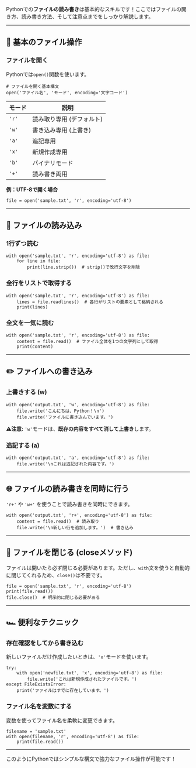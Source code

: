 Pythonでの**ファイルの読み書き**は基本的なスキルです！ここではファイルの開き方、読み書き方法、そして注意点までをしっかり解説します。

------

## 🌟 **基本のファイル操作**

### **ファイルを開く**

Pythonでは`open()`関数を使います。

```
# ファイルを開く基本構文
open('ファイル名', 'モード', encoding='文字コード')
```

| モード | 説明                      |
| ------ | ------------------------- |
| `'r'`  | 読み取り専用 (デフォルト) |
| `'w'`  | 書き込み専用 (上書き)     |
| `'a'`  | 追記専用                  |
| `'x'`  | 新規作成専用              |
| `'b'`  | バイナリモード            |
| `'+'`  | 読み書き両用              |

**例：UTF-8で開く場合**

```
file = open('sample.txt', 'r', encoding='utf-8')
```

------

## 📖 **ファイルの読み込み**

### **1行ずつ読む**

```
with open('sample.txt', 'r', encoding='utf-8') as file:
    for line in file:
        print(line.strip())  # strip()で改行文字を削除
```

### **全行をリストで取得する**

```
with open('sample.txt', 'r', encoding='utf-8') as file:
    lines = file.readlines()  # 各行がリストの要素として格納される
    print(lines)
```

### **全文を一気に読む**

```
with open('sample.txt', 'r', encoding='utf-8') as file:
    content = file.read()  # ファイル全体を1つの文字列として取得
    print(content)
```

------

## ✏️ **ファイルへの書き込み**

### **上書きする (w)**

```
with open('output.txt', 'w', encoding='utf-8') as file:
    file.write('こんにちは、Python！\n')
    file.write('ファイルに書き込んでいます。')
```

**⚠️注意:**
`'w'`モードは、**既存の内容をすべて消して上書き**します。

### **追記する (a)**

```
with open('output.txt', 'a', encoding='utf-8') as file:
    file.write('\nこれは追記された内容です。')
```

------

## 🌐 **ファイルの読み書きを同時に行う**

`'r+'` や `'w+'` を使うことで読み書きを同時にできます。

```
with open('output.txt', 'r+', encoding='utf-8') as file:
    content = file.read()  # 読み取り
    file.write('\n新しい行を追加します。')  # 書き込み
```

------

## 🚨 **ファイルを閉じる (closeメソッド)**

ファイルは開いたら必ず閉じる必要があります。ただし、`with`文を使うと自動的に閉じてくれるため、`close()`は不要です。

```
file = open('sample.txt', 'r', encoding='utf-8')
print(file.read())
file.close()  # 明示的に閉じる必要がある
```

------

## 🏎️ **便利なテクニック**

### **存在確認をしてから書き込む**

新しいファイルだけ作成したいときは、`'x'`モードを使います。

```
try:
    with open('newfile.txt', 'x', encoding='utf-8') as file:
        file.write('これは新規作成されたファイルです。')
except FileExistsError:
    print('ファイルはすでに存在しています。')
```

### **ファイル名を変数にする**

変数を使ってファイル名を柔軟に変更できます。

```
filename = 'sample.txt'
with open(filename, 'r', encoding='utf-8') as file:
    print(file.read())
```

------

このようにPythonではシンプルな構文で強力なファイル操作が可能です！